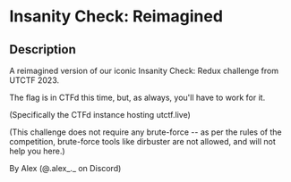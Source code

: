 # Insanity Check: Reimagined

## Description

A reimagined version of our iconic Insanity Check: Redux challenge from UTCTF 2023.

The flag is in CTFd this time, but, as always, you'll have to work for it.

(Specifically the CTFd instance hosting utctf.live)

(This challenge does not require any brute-force -- as per the rules of the competition,
brute-force tools like dirbuster are not allowed, and will not help you here.)

By Alex (@.alex_._ on Discord)


